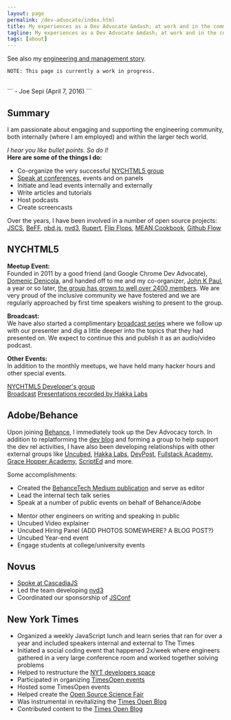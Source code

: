 ```yaml
---
layout: page
permalink: /dev-advocate/index.html
title: My experiences as a Dev Advocate &mdash; at work and in the community
tagline: My experiences as a Dev Advocate &mdash; at work and in the community
tags: [about]
---
```


See also my [engineering and management story](/dayjob).

```
NOTE: This page is currently a work in progress.
```
<br>
```
- Joe Sepi (April 7, 2016)
```

Summary
---

I am passionate about engaging and supporting the engineering community, both internally (where I am employed) and within the larger tech world.

_I hear you like bullet points. So do I!_<br>
**Here are some of the things I do:**

- Co-organize the very successful [NYCHTML5 group](http://meetup.com/nychtml5)
- [Speak at conferences](https://www.youtube.com/watch?v=sKOC5H7UV_U), events and on panels
- Initiate and lead events internally and externally
- Write articles and tutorials
- Host podcasts
- Create screencasts

Over the years, I have been involved in a number of open source projects: [JSCS](http://jscs.info/), [BeFF](https://github.com/behance/beff), [nbd.js](https://github.com/behance/nbd.js), [nvd3](http://nvd3.org/), [Rupert](https://github.com/RupertJS), [Flip Flops](https://github.com/DavidSouther/flipflops), [MEAN Cookbook](https://github.com/DavidSouther/mean-cookbook), [Github Flow](https://github.com/github-flow)



NYCHTML5
---

**Meetup Event:**<br>
Founded in 2011 by a good friend (and Google Chrome Dev Advocate), [Domenic Denicola](https://domenic.me), and handed off to me and my co-organizer, [John K Paul](https://twitter.com/johnkpaul), a year or so later, [the group has grown to well over 2400 members](http://www.meetup.com/nychtml5/members/). We are very proud of the inclusive community we have fostered and we are regularly approached by first time speakers wishing to present to the group.

**Broadcast:**<br>
We have also started a complimentary [broadcast series](https://www.youtube.com/playlist?list=PLxGLihicw5Wp5fjDjAJfpcp02OBS8X--C) where we follow up with our presenter and dig a little deeper into the topics that they had presented on. We expect to continue this and publish it as an audio/video podcast.

**Other Events:**<br>
In addition to the monthly meetups, we have held many hacker hours and other special events.

[NYCHTML5 Developer's group](http://meetup.com/nychtml5)<br>
[Broadcast](https://www.youtube.com/playlist?list=PLxGLihicw5Wp5fjDjAJfpcp02OBS8X--C)
[Presentations recorded by Hakka Labs](https://www.hakkalabs.co/meetups/nychtml5)


Adobe/Behance
---

Upon joining [Behance](http://be.net), I immediately took up the Dev Advocacy torch. In addition to replatforming the [dev blog](http://dev.behancetech.net) and forming a group to help support the dev rel activities, I have also been developing relationships with other external groups like [Uncubed](http://uncubed.com), [Hakka Labs](https://www.hakkalabs.co/companies/behance), [DevPost](http://devpost.com/teams/behance), [Fullstack Academy](http://www.fullstackacademy.com/), [Grace Hopper Academy](http://www.gracehopper.com/), [ScriptEd](https://www.scripted.org/) and more.

Some accomplishments:

- Created the [BehanceTech Medium publication](medium.com/behancetech) and serve as editor
- Lead the internal tech talk series
- Speak at a number of public events on behalf of Behance/Adobe
<!--  - Led the effort to formalize Behance's open source practices -->
- Mentor other engineers on writing and speaking in public
- Uncubed Video explainer
- Uncubed Hiring Panel (ADD PHOTOS SOMEWHERE? A BLOG POST?)
- Uncubed Year-end event
- Engage students at college/university events


Novus
---

- [Spoke at CascadiaJS](https://www.youtube.com/watch?v=sKOC5H7UV_U)
- Led the team developing [nvd3](http://nvd3.org/)
- Coordinated our sponsorship of [JSConf](http://jsconf.com)


New York Times
---

<!-- Email from Rajiv? -->

- Organized a weekly JavaScript lunch and learn series that ran for over a year and included speakers internal and external to The Times
- Initiated a social coding event that happened 2x/week where engineers gathered in a very large conference room and worked together solving problems
- Helped to restructure the [NYT developers space](http://developer.nytimes.com/)
- Participated in organizing [TimesOpen events](http://developers.nytimes.com/events/)
- Hosted some TimesOpen events
- Helped create the [Open Source Science Fair](http://open.blogs.nytimes.com/2012/11/16/open-source-science-fair-highlights/)
- Was instrumental in revitalizing the [Times Open Blog](http://open.blogs.nytimes.com/)
- Contributed content to the [Times Open Blog](http://open.blogs.nytimes.com/2013/05/29/promises-promises/)




<!--
new content:
- pro2-ui stack
- history and future of NYCHTML5 (including broadcast)
- finish other drafts; clear the ones not worth pursuing

highlight past articles/events/things:
- Uncubed Video explainer
- Uncubed Hiring Panel
- Uncubed Year-end event
- Cascadia JS video
- Cascadia JS topic as an article
- Highlight piece in the New York Times
- TimesOpen / Open Source Science Fair
- Intro to Node from NYT talk?
- breaking down Paul Irish lightning talk?
- highlight NYT Dev Rel accomplishments as if written when I left?
-->


